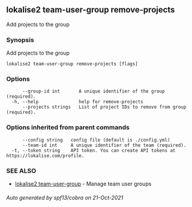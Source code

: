 ## lokalise2 team-user-group remove-projects

Add projects to the group

### Synopsis

Add projects to the group

```
lokalise2 team-user-group remove-projects [flags]
```

### Options

```
      --group-id int       A unique identifier of the group (required).
  -h, --help               help for remove-projects
      --projects strings   List of project IDs to remove from group (required).
```

### Options inherited from parent commands

```
      --config string   config file (default is ./config.yml)
      --team-id int     A unique identifier of the team (required).
  -t, --token string    API token. You can create API tokens at https://lokalise.com/profile.
```

### SEE ALSO

* [lokalise2 team-user-group](lokalise2_team-user-group.md)	 - Manage team user groups

###### Auto generated by spf13/cobra on 21-Oct-2021
